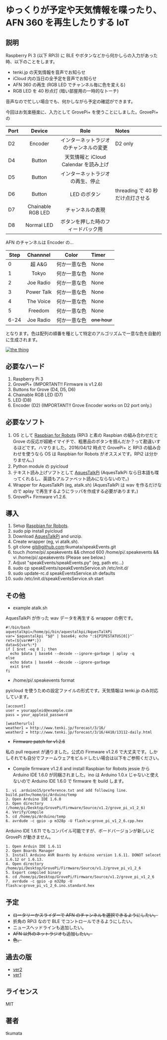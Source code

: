# ゆっくりが予定や天気情報を喋ったり、AFN 360 を再生したりする IoT


## 説明
Raspberry Pi 3 (以下 RPi3) に BLE やボタンなどから何かしらの入力があった時、以下のことをします。

- tenki.jp の天気情報を音声でお知らせ
- iCloud 内の当日の全予定を音声でお知らせ
- AFN 360 の再生 (RGB LED でチャンネル毎に色を変える)
- RGB LED を 40 秒点灯 (暗い部屋用の一時的なトーチ)

音声なので忙しい場合でも、何かしながら予定の確認ができます。

今回はお気楽極楽に、入力として GrovePi+ を使うことにしました。GrovePi+ の

| Port | Device            | Role                                   | Notes   |
|------|:-----------------:|:--------------------------------------:|:--------|
| D2   | Encoder           | インターネットラジオのチャンネルの変更 | D2 only | 
| D4   | Button            | 天気情報と iCloud Calendar を読み上げ  ||
| D5   | Button            | インターネットラジオの再生、停止       ||
| D6   | Button            | LED のボタン                           | threading で 40 秒だけ点灯させる |
| D7   | Chainable RGB LED | チャンネルの表現                       ||
| D8   | Normal LED        | ボタンを押した時のフィードバック用     ||

AFN のチャンネルは Encoder の...

| Step | Channnel   | Color        | Timer |
|------|:----------:|:------------:|:------|
| 0    | 超 A&G     | 何か一意な色 | None  |
| 1    | Tokyo      | 何か一意な色 | None  |
| 2    | Joe Radio  | 何か一意な色 | None  |
| 3    | Power Talk | 何か一意な色 | None  |
| 4    | The Voice  | 何か一意な色 | None  |
| 5    | Freedom    | 何か一意な色 | None  |
| 6-24 | Joe Radio  | 何か一意な色 | ~~one hour~~ |

となります。色は配列の順番を種として特定のアルゴリズムで一意な色を自動的に生成されます。

[![the thing](images/IMG0047.png)](images/IMG0054.m4v)


## 必要なハード
1. Raspberry Pi 3
2. GrovePi+ (IMPORTANT!! Firmware is v1.2.6)
3. Buttons for Grove (D4, D5, D6)
4. Chainable RGB LED (D7)
5. LED (D8)
6. Encoder (D2) (IMPORTANT!! Grove Encoder works on D2 port only.)


## 必要なソフト
1. OS として [Raspbian for Robots](http://www.dexterindustries.com/howto/install-raspbian-for-robots-image-on-an-sd-card/) (RPi3 と素の Raspbian の組み合わせだと Grove の反応が超絶イマイチで、粗悪品のボタンを掴んだか？って勘違いするほどです。ハマりました。2016/04/12 時点で GrovePi+ と RPi3 の組み合わせを使うなら OS は Raspbian for Robots がオススメです。RPi2 は分かりません。)
2. Python module の pyicloud
3. テキスト読み上げソフトとして [AquesTalkPi](http://www.a-quest.com/products/aquestalkpi.html) (AquesTalkPi なら日本語も喋ってくれるし、英語もアルファベット読みにならないので。)
4. Wrapper for AquesTalkPi (eg, atalk.sh) (AquesTalkPi は wav を作るだけなので aplay で再生するようにラッパを作成する必要があります。)
5. GrovePi+ Firmware v1.2.6.


## 導入
1. Setup [Raspbian for Robots](http://www.dexterindustries.com/howto/install-raspbian-for-robots-image-on-an-sd-card/).
2. sudo pip install pyicloud
3. Download [AquesTalkPi](http://www.a-quest.com/products/aquestalkpi.html) and unzip.
4. Create wrapper (eg, vi atalk.sh).
5. git clone git@github.com:tkumata/speakEvents.git
6. touch /home/pi/.speakevents && chmod 600 /home/pi/.speakevents && vi /home/pi/.speakevents (Please see below.)
7. Adjust "speakEvents/speakEvents.py" (eg, path etc...)
8. sudo cp speakEvents/speakEventsService.sh /etc/init.d/
9. sudo update-rc.d speakEventsService.sh defaults
10. sudo /etc/init.d/speakEventsService.sh start


## その他
* example atalk.sh

AquesTalkPi が作った wav データを再生する wrapper の例です。

```
#!/bin/bash
aquestalkpi=/home/pi/bin/aquestalkpi/AquesTalkPi
var=`$aquestalkpi "$@" | base64; echo ":${PIPESTATUS[0]}"`
ret=(${var##*:})
data=${var%:*}
if [ $ret -eq 0 ]; then
  echo $data | base64 --decode --ignore-garbage | aplay -q
else
  echo $data | base64 --decode --ignore-garbage
  exit $ret
fi
```


* /home/pi/.speakevents format

pyicloud を使うための設定ファイルの形式です。天気情報は tenki.jp のみ対応しています。

```
[account]
user = yourappleid@example.com
pass = your_appleid_password

[weatherurls]
weather1 = http://www.tenki.jp/forecast/3/16/
weather2 = http://www.tenki.jp/forecast/3/16/4410/13112-daily.html
```


* ~~Firmware patch for v1.2.6~~

私の pull request が通りました。公式の Firmware v1.2.6 で大丈夫です。しかしそれでも自分でファームウェアをビルドしたい場合は以下をご参照ください。

* Compile firmware v1.2.6 and install
Raspbian for Robots jessie から Arduino IDE 1.6.0 が同梱されました。ino は Arduino 1.0.x じゃないと使えないので Arduino IDE 1.6.0 で firmware を build します。
```
1. vi .arduino15/preference.txt and add following line.
build.path=/home/pi/Arduino/temp
2. Open Arduino IDE 1.6.0
3. Open directory (/home/pi/Desktop/GrovePi/Firmware/Source/v1.2/grove_pi_v1_2_6)
4. Verify/Compile
5. cd /home/pi/Arduino/temp
6. avrdude -c gpio -p m328p -U flash:w:grove_pi_v1_2_6.cpp.hex
```

Arduino IDE 1.6.11 でもコンパイル可能ですが、ボードバージョンが新しいと GrovePi が動きません。
```
1. Open Arduin IDE 1.6.11
2. Open Boards Manager
3. Install Arduino AVR Boards by Arduino version 1.6.11. DONOT selecet 1.6.12 or 1.6.13.
4. Open directory /home/pi/Desktop/GrovePi/Firmware/Source/v1.2/grove_pi_v1_2_6
5. Export compiled binary
6. cd /home/pi/Desktop/GrovePi/Firmware/Source/v1.2/grove_pi_v1_2_6
7. avrdude -c gpio -p m328p -U flash:w:grove_pi_v1_2_6.ino.standard.hex
```


## 予定
- ~~ロータリーかスライダーで AFN のチャンネルを選択できるようにしたい。~~
- 折角の RPi3 なので BLE でコントロールできるようにしたい。
- ニュースヘッドラインも追加したい。
- ~~AFN 以外のネットラジオも追加したい。~~
- ~~色。~~


## 過去の版
- [ver2](https://github.com/tkumata/speakEvents/tree/ver2x)
- [ver1](https://github.com/tkumata/speakEvents/tree/ver1x)


## ライセンス
MIT


## 著者
tkumata
